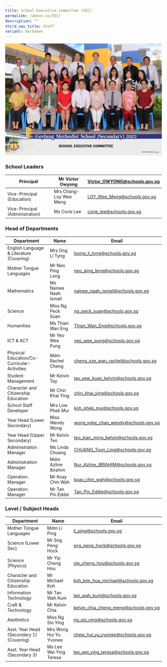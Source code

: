 ```yaml
---
title: School Executive Committee (SEC)
permalink: /about-us/SEC/
description: ""
third_nav_title: Staff
variant: markdown
---
```

![](/images/school_executive_committee_2.jpg)
### School Leaders


| Principal | Mr Victor Owyong | [Victor\_OWYONG@schools.gov.sg](mailto:Victor_OWYONG@schools.gov.sg) |
| -------- | -------- | -------- |
| Vice-Principal (Education)     | Mrs Chang-Loy Wee Meng    | [LOY\_Wee\_Meng@schools.gov.sg](mailto:LOY_Wee_Meng@schools.gov.sg)     |
| Vice-Principal (Administration)   | Ms Corie Lee     | [corie_lee@schools.gov.sg](mailto:corie_lee@schools.gov.sg)     |








### Head of Departments


| Department | Name | Email |
| -------- | -------- | -------- |
| English Language & Literature (Covering)     | Mrs Ong Li Tyng    |[loong\_li\_tyng@schools.gov.sg](mailto:loong_li_tyng@schools.gov.sg) |
| Mother Tongue Languages     | Mr Neo Ping Leng     |[neo\_ping\_leng@schools.gov.sg](mailto:neo_ping_leng@schools.gov.sg) |
| Mathematics | Ms Nainee Naah Ismail | [nainee\_naah\_ismail@schools.gov.sg](mailto:nainee_naah_ismail@schools.gov.sg) |
| Science     | Miss Ng Peck Suan     | [ng\_peck\_suan@schools.gov.sg](mailto:ng_peck_suan@schools.gov.sg) |
| Humanities    | Ms Thian Wan Eng     | [Thian\_Wan\_Eng@schools.gov.sg](mailto:Thian_Wan_Eng@schools.gov.sg)     |
| ICT & ACT| Mr Yeo Wee Pung     | [yeo\_wee\_pung@schools.gov.sg](mailto:yeo_wee_pung@schools.gov.sg)     |
| Physical Education/Co-Curricular-Activities     | Mdm Rachel Cheng     | [cheng\_sze\_wan\_rachel@schools.gov.sg](mailto:cheng_sze_wan_rachel@schools.gov.sg)    |
| Student Management     | Mr Kelvin Tay     | [tay\_yew\_kuan\_kelvin@schools.gov.sg](mailto:tay_yew_kuan_kelvin@schools.gov.sg)     |
| Character and Citizenship Education   | Mr Chin Khai Ying    | [chin\_khai\_ying@schools.gov.sg](mailto:chin_khai_ying@schools.gov.sg)     |
| School Staff Developer     | Mrs Low Phek Mui     | [koh\_phek\_mui@schools.gov.sg](mailto:koh_phek_mui@schools.gov.sg)     |
| Year Head (Lower Secondary)      | Miss Wendy Wong     | [wong\_yoke\_chan\_wendy@schools.gov.sg](mailto:wong_yoke_chan_wendy@schools.gov.sg)     |
| Year Head (Upper Secondary)    | Mr Kelvin Teo    | [teo\_kian\_ming\_kelvin@schools.gov.sg](mailto:teo_kian_ming_kelvin@schools.gov.sg)
| Administration Manager     | Ms Linda Chuang    | [CHUANG\_Toon\_Ling@schools.gov.sg](mailto:CHUANG_Toon_Ling@schools.gov.sg)     |
| Administration Manager    | Mdm Azline Ibrahim     | [Nur\_Azline\_IBRAHIM@schools.gov.sg](mailto:Nur_Azline_IBRAHIM@schools.gov.sg)    |
| Operation Manager   | Mr Koay Chin Wah   | [koay\_chin\_wah@schools.gov.sg](mailto:koay_chin_wah@schools.gov.sg)    |
| Operation Manager    | Mr Tan Pin Eddie    | [Tan\_Pin\_Eddie@schools.gov.sg](mailto:Tan_Pin_Eddie@schools.gov.sg)    |

### Level / Subject Heads

| Department | Name | Email |
| -------- | -------- | -------- |
| Mother Tongue Languages     | Mdm Li Ping     | [li\_ping@schools.gov.sg](mailto:li_ping@schools.gov.sg)    |
| Science (Lower Sec)   | Mr Sng Peng Hock    | [sng\_peng\_hock@schools.gov.sg](mailto:sng_peng_hock@schools.gov.sg)     |
| Science (Physics)   | Mr Yip Cheng Hou    | [yip\_cheng\_hou@schools.gov.sg](mailto:yip_cheng_hou@schools.gov.sg)     |
| Character and Citizenship Education     | Mr Michael Koh     | [koh\_kim\_hua\_michael@schools.gov.sg](mailto:koh_kim_hua_michael@schools.gov.sg)     |
| Information Technology   | Mr Tan Wah Kum    | [tan\_wah\_kum@schools.gov.sg](mailto:tan_wah_kum@schools.gov.sg)     |
| Craft & Technology     | Mr Kelvin Chia     | [kelvin\_chia\_cheng\_meng@schools.gov.sg](mailto:kelvin_chia_cheng_meng@schools.gov.sg)     |
| Aesthetics    | Miss Ng Sio Ying   | [ng\_sio\_ying@schools.gov.sg](mailto:ng_sio_ying@schools.gov.sg)     |
| Asst. Year Head (Secondary 1) (Covering)    | Mrs Wong Hui Yu Yvonee    | [chew\_hui\_yu\_yvonee@schools.gov.sg](mailto:chew_hui_yu_yvonee@schools.gov.sg)   |
| Asst. Year Head (Secondary 3)  | Ms Lee Wei Ying Teresa   | [lee\_wei\_ying\_teresa@schools.gov.sg](mailto:lee_wei_ying_teresa@schools.gov.sg)   |